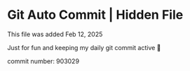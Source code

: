 # Git Auto Commit | Hidden File

This file was added Feb 12, 2025

Just for fun and keeping my daily git commit active 🤪

commit number: 903029
